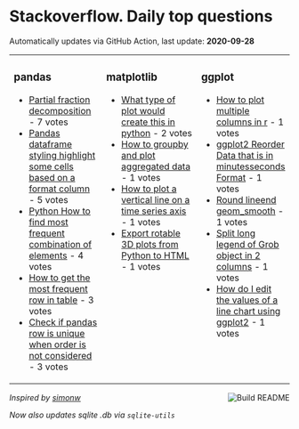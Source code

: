 # Stackoverflow. Daily top questions 

Automatically updates via GitHub Action, last update: **<!-- date starts -->2020-09-28<!-- date ends -->**


<table><tr><td valign="top" width="33%">

### pandas
<!-- pandas starts -->
* [Partial fraction decomposition](https://stackoverflow.com/questions/64101194/partial-fraction-decomposition) - 7 votes
* [Pandas dataframe styling highlight some cells based on a format column](https://stackoverflow.com/questions/64093285/pandas-dataframe-styling-highlight-some-cells-based-on-a-format-column) - 5 votes
* [Python How to find most frequent combination of elements](https://stackoverflow.com/questions/64099029/python-how-to-find-most-frequent-combination-of-elements) - 4 votes
* [How to get the most frequent row in table](https://stackoverflow.com/questions/64104341/how-to-get-the-most-frequent-row-in-table) - 3 votes
* [Check if pandas row is unique when order is not considered](https://stackoverflow.com/questions/64105699/check-if-pandas-row-is-unique-when-order-is-not-considered) - 3 votes
<!-- pandas ends -->
</td><td valign="top" width="34%">


### matplotlib
<!-- matplotlib starts -->
* [What type of plot would create this in python](https://stackoverflow.com/questions/64093836/what-type-of-plot-would-create-this-in-python) - 2 votes
* [How to groupby and plot aggregated data](https://stackoverflow.com/questions/64095552/how-to-groupby-and-plot-aggregated-data) - 1 votes
* [How to plot a vertical line on a time series axis](https://stackoverflow.com/questions/64094295/how-to-plot-a-vertical-line-on-a-time-series-axis) - 1 votes
* [Export rotable 3D plots from Python to HTML](https://stackoverflow.com/questions/64104189/export-rotable-3d-plots-from-python-to-html) - 1 votes
<!-- matplotlib ends -->
</td><td valign="top" width="34%">


### ggplot
<!-- ggplot2 starts -->
* [How to plot multiple columns in r](https://stackoverflow.com/questions/64100710/how-to-plot-multiple-columns-in-r) - 1 votes
* [ggplot2 Reorder Data that is in minutesseconds Format](https://stackoverflow.com/questions/64096279/ggplot2-reorder-data-that-is-in-minutesseconds-format) - 1 votes
* [Round lineend geom_smooth](https://stackoverflow.com/questions/64100639/round-lineend-geom-smooth) - 1 votes
* [Split long legend of Grob object in 2 columns](https://stackoverflow.com/questions/64098754/split-long-legend-of-grob-object-in-2-columns) - 1 votes
* [How do I edit the values of a line chart using ggplot2](https://stackoverflow.com/questions/64094581/how-do-i-edit-the-values-of-a-line-chart-using-ggplot2) - 1 votes
<!-- ggplot2 ends -->
</td></tr></table>

<a href="https://github.com/hp0404/hp0404/actions"><img src="https://github.com/hp0404/hp0404/workflows/Build%20README/badge.svg" align="right" alt="Build README"></a> <p>*Inspired by  [simonw](https://github.com/simonw/simonw)*</p> <p> *Now also updates sqlite .db via `sqlite-utils`* </p>
